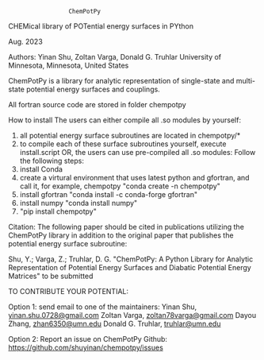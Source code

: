                      ChemPotPy                           
CHEMical library of POTential energy surfaces in PYthon 

Aug. 2023

Authors: Yinan Shu, Zoltan Varga, Donald G. Truhlar
University of Minnesota, Minnesota, United States

ChemPotPy is a library for analytic representation of single-state 
and multi-state potential energy surfaces and couplings. 

All fortran source code are stored in folder chempotpy 


How to install 
The users can either compile all .so modules by yourself:
  1. all potential energy surface subroutines are located in chempotpy/* 
  2. to compile each of these surface subroutines yourself, execute install.script
OR, the users can use pre-compiled all .so modules:
  Follow the following steps:
  1. install Conda 
  2. create a virtural environment that uses latest python and gfortran,
     and call it, for example, chempotpy
     "conda create -n chempotpy"
  3. install gfortran 
     "conda install -c conda-forge gfortran"
  4. install numpy 
     "conda install numpy"
  5. "pip install chempotpy"


Citation: 
The following paper should be cited in publications utilizing the
ChemPotPy library in addition to the original paper that publishes 
the potential energy surface subroutine:

Shu, Y.; Varga, Z.; Truhlar, D. G.
"ChemPotPy: A Python Library for Analytic Representation of Potential 
Energy Surfaces and Diabatic Potential Energy Matrices"
to be submitted


TO CONTRIBUTE YOUR POTENTIAL:

Option 1:
send email to one of the maintainers:
Yinan Shu, yinan.shu.0728@gmail.com
Zoltan Varga, zoltan78varga@gmail.com
Dayou Zhang, zhan6350@umn.edu
Donald G. Truhlar, truhlar@umn.edu

Option 2:
Report an issue on ChemPotPy Github:
https://github.com/shuyinan/chempotpy/issues
